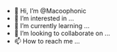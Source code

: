 - 👋 Hi, I’m @Macoophonic
- 👀 I’m interested in ...
- 🌱 I’m currently learning ...
- 💞️ I’m looking to collaborate on ...
- 📫 How to reach me ...

<!---
Macoophonic/Macoophonic is a ✨ special ✨ repository because its `README.md` (this file) appears on your GitHub profile.
You can click the Preview link to take a look at your changes.
--->
